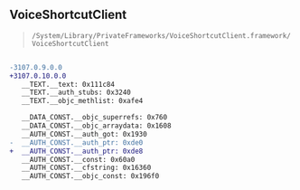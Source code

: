## VoiceShortcutClient

> `/System/Library/PrivateFrameworks/VoiceShortcutClient.framework/VoiceShortcutClient`

```diff

-3107.0.9.0.0
+3107.0.10.0.0
   __TEXT.__text: 0x111c84
   __TEXT.__auth_stubs: 0x3240
   __TEXT.__objc_methlist: 0xafe4

   __DATA_CONST.__objc_superrefs: 0x760
   __DATA_CONST.__objc_arraydata: 0x1608
   __AUTH_CONST.__auth_got: 0x1930
-  __AUTH_CONST.__auth_ptr: 0xde0
+  __AUTH_CONST.__auth_ptr: 0xde8
   __AUTH_CONST.__const: 0x60a0
   __AUTH_CONST.__cfstring: 0x16360
   __AUTH_CONST.__objc_const: 0x196f0

```
